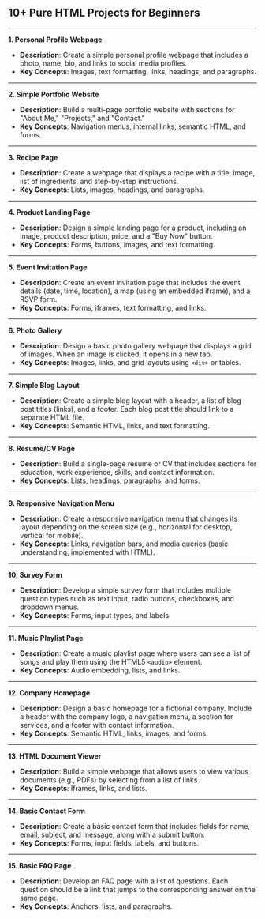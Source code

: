 ## **10+ Pure HTML Projects for Beginners**

---

**1. Personal Profile Webpage**
- **Description**: Create a simple personal profile webpage that includes a photo, name, bio, and links to social media profiles.
- **Key Concepts**: Images, text formatting, links, headings, and paragraphs.

---

**2. Simple Portfolio Website**
- **Description**: Build a multi-page portfolio website with sections for "About Me," "Projects," and "Contact."
- **Key Concepts**: Navigation menus, internal links, semantic HTML, and forms.

---

**3. Recipe Page**
- **Description**: Create a webpage that displays a recipe with a title, image, list of ingredients, and step-by-step instructions.
- **Key Concepts**: Lists, images, headings, and paragraphs.

---

**4. Product Landing Page**
- **Description**: Design a simple landing page for a product, including an image, product description, price, and a "Buy Now" button.
- **Key Concepts**: Forms, buttons, images, and text formatting.

---

**5. Event Invitation Page**
- **Description**: Create an event invitation page that includes the event details (date, time, location), a map (using an embedded iframe), and a RSVP form.
- **Key Concepts**: Forms, iframes, text formatting, and links.

---

**6. Photo Gallery**
- **Description**: Design a basic photo gallery webpage that displays a grid of images. When an image is clicked, it opens in a new tab.
- **Key Concepts**: Images, links, and grid layouts using `<div>` or tables.

---

**7. Simple Blog Layout**
- **Description**: Create a simple blog layout with a header, a list of blog post titles (links), and a footer. Each blog post title should link to a separate HTML file.
- **Key Concepts**: Semantic HTML, links, and text formatting.

---

**8. Resume/CV Page**
- **Description**: Build a single-page resume or CV that includes sections for education, work experience, skills, and contact information.
- **Key Concepts**: Lists, headings, paragraphs, and forms.

---

**9. Responsive Navigation Menu**
- **Description**: Create a responsive navigation menu that changes its layout depending on the screen size (e.g., horizontal for desktop, vertical for mobile).
- **Key Concepts**: Links, navigation bars, and media queries (basic understanding, implemented with HTML).

---

**10. Survey Form**
- **Description**: Develop a simple survey form that includes multiple question types such as text input, radio buttons, checkboxes, and dropdown menus.
- **Key Concepts**: Forms, input types, and labels.

---

**11. Music Playlist Page**
- **Description**: Create a music playlist page where users can see a list of songs and play them using the HTML5 `<audio>` element.
- **Key Concepts**: Audio embedding, lists, and links.

---

**12. Company Homepage**
- **Description**: Design a basic homepage for a fictional company. Include a header with the company logo, a navigation menu, a section for services, and a footer with contact information.
- **Key Concepts**: Semantic HTML, links, images, and forms.

---

**13. HTML Document Viewer**
- **Description**: Build a simple webpage that allows users to view various documents (e.g., PDFs) by selecting from a list of links.
- **Key Concepts**: Iframes, links, and lists.

---

**14. Basic Contact Form**
- **Description**: Create a basic contact form that includes fields for name, email, subject, and message, along with a submit button.
- **Key Concepts**: Forms, input fields, labels, and buttons.

---

**15. Basic FAQ Page**
- **Description**: Develop an FAQ page with a list of questions. Each question should be a link that jumps to the corresponding answer on the same page.
- **Key Concepts**: Anchors, lists, and paragraphs.
